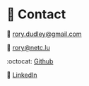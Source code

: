 # 📇 Contact

📧 rory.dudley@gmail.com

📧 rory@netc.lu

:octocat: [Github](https://github.com/pinecat)

💼 [LinkedIn](https://www.linkedin.com/in/rory-dudley/)
